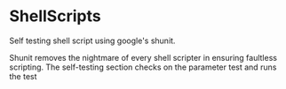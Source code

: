 # ShellScripts
Self testing shell script using google's shunit.

Shunit removes the nightmare of every shell scripter in ensuring
faultless scripting. The self-testing section checks on the parameter test
and runs the test
